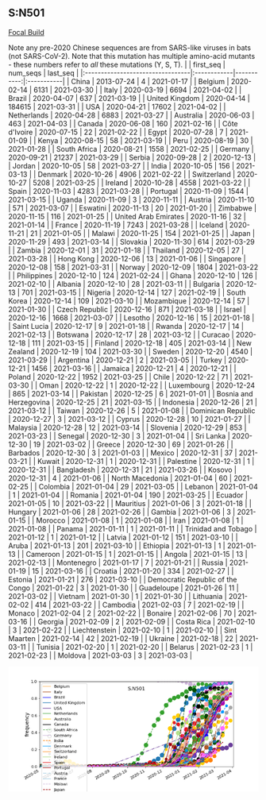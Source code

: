 

## S:N501
[Focal Build](https://nextstrain.org/groups/neherlab/ncov/S.N501)

Note any pre-2020 Chinese sequences are from SARS-like viruses in bats (not SARS-CoV-2).
Note that this mutation has multiple amino-acid mutants - these numbers refer to _all_ these mutations (Y, S, T).
|                                  | first_seq   |   num_seqs | last_seq   |
|:---------------------------------|:------------|-----------:|:-----------|
| China                            | 2013-07-24  |          4 | 2021-01-17 |
| Belgium                          | 2020-02-14  |       6131 | 2021-03-30 |
| Italy                            | 2020-03-19  |       6694 | 2021-04-02 |
| Brazil                           | 2020-04-07  |        637 | 2021-03-19 |
| United Kingdom                   | 2020-04-14  |     184615 | 2021-03-31 |
| USA                              | 2020-04-21  |      17602 | 2021-04-02 |
| Netherlands                      | 2020-04-28  |       6883 | 2021-03-27 |
| Australia                        | 2020-06-03  |        463 | 2021-04-03 |
| Canada                           | 2020-06-08  |        160 | 2021-02-16 |
| Côte d'Ivoire                    | 2020-07-15  |         22 | 2021-02-22 |
| Egypt                            | 2020-07-28  |          7 | 2021-01-09 |
| Kenya                            | 2020-08-15  |         58 | 2021-03-19 |
| Peru                             | 2020-08-19  |         30 | 2021-01-28 |
| South Africa                     | 2020-08-21  |       1558 | 2021-02-25 |
| Germany                          | 2020-09-21  |      21237 | 2021-03-29 |
| Serbia                           | 2020-09-28  |          2 | 2020-12-13 |
| Jordan                           | 2020-10-05  |         58 | 2021-03-27 |
| India                            | 2020-10-05  |        156 | 2021-03-13 |
| Denmark                          | 2020-10-26  |       4906 | 2021-02-22 |
| Switzerland                      | 2020-10-27  |       5208 | 2021-03-25 |
| Ireland                          | 2020-10-28  |       4558 | 2021-03-22 |
| Spain                            | 2020-11-03  |       4283 | 2021-03-28 |
| Portugal                         | 2020-11-09  |       1544 | 2021-03-15 |
| Uganda                           | 2020-11-09  |          3 | 2020-11-11 |
| Austria                          | 2020-11-10  |        571 | 2021-03-07 |
| Eswatini                         | 2020-11-13  |         20 | 2021-01-20 |
| Zimbabwe                         | 2020-11-15  |        116 | 2021-01-25 |
| United Arab Emirates             | 2020-11-16  |         32 | 2021-01-14 |
| France                           | 2020-11-19  |       7243 | 2021-03-28 |
| Iceland                          | 2020-11-21  |         21 | 2021-01-05 |
| Malawi                           | 2020-11-25  |        154 | 2021-01-25 |
| Japan                            | 2020-11-29  |        493 | 2021-03-14 |
| Slovakia                         | 2020-11-30  |        614 | 2021-03-29 |
| Zambia                           | 2020-12-01  |         31 | 2021-01-18 |
| Thailand                         | 2020-12-05  |         27 | 2021-03-28 |
| Hong Kong                        | 2020-12-06  |         13 | 2021-01-06 |
| Singapore                        | 2020-12-08  |        158 | 2021-03-31 |
| Norway                           | 2020-12-09  |       1804 | 2021-03-22 |
| Philippines                      | 2020-12-10  |        124 | 2021-02-24 |
| Ghana                            | 2020-12-10  |        126 | 2021-02-10 |
| Albania                          | 2020-12-10  |         28 | 2021-03-11 |
| Bulgaria                         | 2020-12-13  |        701 | 2021-03-15 |
| Nigeria                          | 2020-12-14  |        127 | 2021-02-19 |
| South Korea                      | 2020-12-14  |        109 | 2021-03-10 |
| Mozambique                       | 2020-12-14  |         57 | 2021-01-30 |
| Czech Republic                   | 2020-12-16  |        871 | 2021-03-18 |
| Israel                           | 2020-12-16  |       1668 | 2021-03-07 |
| Lesotho                          | 2020-12-16  |         15 | 2021-01-18 |
| Saint Lucia                      | 2020-12-17  |          9 | 2021-01-18 |
| Rwanda                           | 2020-12-17  |         14 | 2021-02-13 |
| Botswana                         | 2020-12-17  |         28 | 2021-03-12 |
| Curacao                          | 2020-12-18  |        111 | 2021-03-15 |
| Finland                          | 2020-12-18  |        405 | 2021-03-14 |
| New Zealand                      | 2020-12-19  |        104 | 2021-03-30 |
| Sweden                           | 2020-12-20  |       4540 | 2021-03-29 |
| Argentina                        | 2020-12-21  |          2 | 2021-03-05 |
| Turkey                           | 2020-12-21  |       1456 | 2021-03-16 |
| Jamaica                          | 2020-12-21  |          4 | 2020-12-21 |
| Poland                           | 2020-12-22  |       1952 | 2021-03-25 |
| Chile                            | 2020-12-22  |         71 | 2021-03-30 |
| Oman                             | 2020-12-22  |          1 | 2020-12-22 |
| Luxembourg                       | 2020-12-24  |        865 | 2021-03-14 |
| Pakistan                         | 2020-12-25  |          6 | 2021-01-01 |
| Bosnia and Herzegovina           | 2020-12-25  |         21 | 2021-03-15 |
| Indonesia                        | 2020-12-26  |         21 | 2021-03-12 |
| Taiwan                           | 2020-12-26  |          5 | 2021-01-08 |
| Dominican Republic               | 2020-12-27  |          3 | 2021-03-12 |
| Cyprus                           | 2020-12-28  |         10 | 2021-01-27 |
| Malaysia                         | 2020-12-28  |         12 | 2021-03-14 |
| Slovenia                         | 2020-12-29  |        853 | 2021-03-23 |
| Senegal                          | 2020-12-30  |          3 | 2021-01-04 |
| Sri Lanka                        | 2020-12-30  |         19 | 2021-03-02 |
| Greece                           | 2020-12-30  |         69 | 2021-01-26 |
| Barbados                         | 2020-12-30  |          3 | 2021-01-03 |
| Mexico                           | 2020-12-31  |         37 | 2021-03-21 |
| Kuwait                           | 2020-12-31  |          1 | 2020-12-31 |
| Palestine                        | 2020-12-31  |          1 | 2020-12-31 |
| Bangladesh                       | 2020-12-31  |         21 | 2021-03-26 |
| Kosovo                           | 2020-12-31  |          4 | 2021-01-06 |
| North Macedonia                  | 2021-01-04  |         60 | 2021-02-25 |
| Colombia                         | 2021-01-04  |         29 | 2021-03-05 |
| Lebanon                          | 2021-01-04  |          1 | 2021-01-04 |
| Romania                          | 2021-01-04  |        190 | 2021-03-25 |
| Ecuador                          | 2021-01-05  |         10 | 2021-03-22 |
| Mauritius                        | 2021-01-06  |          3 | 2021-01-18 |
| Hungary                          | 2021-01-06  |         28 | 2021-02-26 |
| Gambia                           | 2021-01-06  |          3 | 2021-01-15 |
| Morocco                          | 2021-01-08  |          1 | 2021-01-08 |
| Iran                             | 2021-01-08  |          1 | 2021-01-08 |
| Panama                           | 2021-01-11  |          1 | 2021-01-11 |
| Trinidad and Tobago              | 2021-01-12  |          1 | 2021-01-12 |
| Latvia                           | 2021-01-12  |        151 | 2021-03-10 |
| Aruba                            | 2021-01-13  |        201 | 2021-03-10 |
| Ethiopia                         | 2021-01-13  |          1 | 2021-01-13 |
| Cameroon                         | 2021-01-15  |          1 | 2021-01-15 |
| Angola                           | 2021-01-15  |         13 | 2021-02-13 |
| Montenegro                       | 2021-01-17  |          7 | 2021-01-21 |
| Russia                           | 2021-01-19  |         15 | 2021-03-16 |
| Croatia                          | 2021-01-20  |        334 | 2021-02-27 |
| Estonia                          | 2021-01-21  |        276 | 2021-03-10 |
| Democratic Republic of the Congo | 2021-01-22  |          3 | 2021-01-30 |
| Guadeloupe                       | 2021-01-26  |         11 | 2021-03-02 |
| Vietnam                          | 2021-01-30  |          1 | 2021-01-30 |
| Lithuania                        | 2021-02-02  |        414 | 2021-03-22 |
| Cambodia                         | 2021-02-03  |          7 | 2021-02-19 |
| Monaco                           | 2021-02-04  |          2 | 2021-02-22 |
| Bonaire                          | 2021-02-06  |         70 | 2021-03-16 |
| Georgia                          | 2021-02-09  |          2 | 2021-02-09 |
| Costa Rica                       | 2021-02-10  |          3 | 2021-02-22 |
| Liechtenstein                    | 2021-02-10  |          1 | 2021-02-10 |
| Sint Maarten                     | 2021-02-14  |         42 | 2021-02-19 |
| Ukraine                          | 2021-02-18  |         22 | 2021-03-11 |
| Tunisia                          | 2021-02-20  |          1 | 2021-02-20 |
| Belarus                          | 2021-02-23  |          1 | 2021-02-23 |
| Moldova                          | 2021-03-03  |          3 | 2021-03-03 |

![Overall trends S.N501](/overall_trends_figures/overall_trends_S.N501.png)